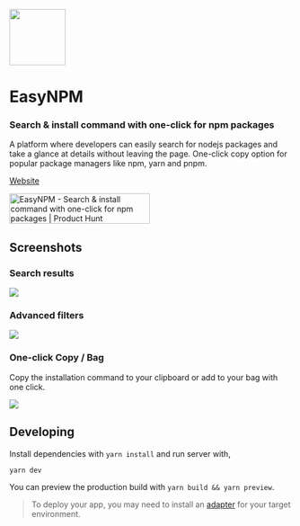 <a href="https://easynpm.netlify.app/?ref=github" target="_blank"><img src="https://easynpm.netlify.app/logo.svg" style="width: 100px;" width="100" height="100" /></a>

# EasyNPM
### Search & install command with one-click for npm packages

A platform where developers can easily search for nodejs packages and take a glance at details without leaving the page. One-click copy option for popular package managers like npm, yarn and pnpm.

[Website](https://easynpm.netlify.app/)

<a href="https://www.producthunt.com/posts/easynpm?utm_source=badge-featured&utm_medium=badge&utm_souce=badge-easynpm" target="_blank"><img src="https://api.producthunt.com/widgets/embed-image/v1/featured.svg?post_id=405957&theme=neutral" alt="EasyNPM - Search&#0032;&#0038;&#0032;install&#0032;command&#0032;with&#0032;one&#0045;click&#0032;for&#0032;npm&#0032;packages | Product Hunt" style="width: 250px; height: 54px;" width="250" height="54" /></a>

## Screenshots
### Search results
<img src="https://easynpm.netlify.app/search_result_dark.png" />

### Advanced filters
<img src="https://easynpm.netlify.app/advanced_filter.png" />

### One-click Copy / Bag
Copy the installation command to your clipboard or add to your bag with one click.

<img src="https://easynpm.netlify.app/bag_dark.png" />

## Developing

Install dependencies with `yarn install` and run server with,

```bash
yarn dev
```

You can preview the production build with `yarn build && yarn preview`.

> To deploy your app, you may need to install an [adapter](https://kit.svelte.dev/docs/adapters) for your target environment.
